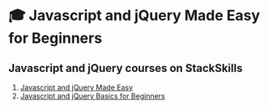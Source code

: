 # :mortar_board: Javascript and jQuery Made Easy for Beginners

## Javascript and jQuery courses on StackSkills

1. [Javascript and jQuery Made Easy][course1]
2. [Javascript and jQuery Basics for Beginners][course2]

[course1]: https://stackskills.com/courses/enrolled/68579
[course2]: https://stackskills.com/courses/enrolled/49802
